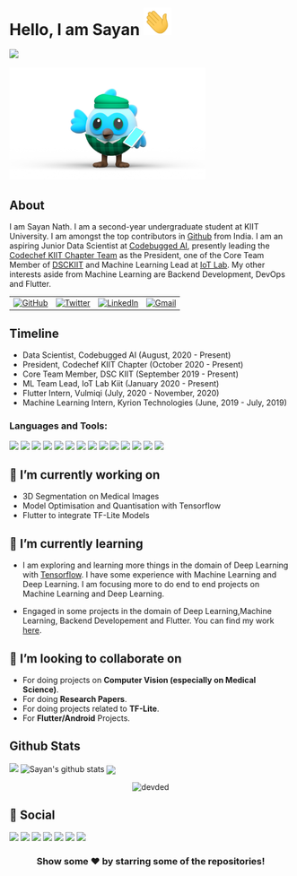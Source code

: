 # Hello, I am Sayan <img src="https://raw.githubusercontent.com/ABSphreak/ABSphreak/master/gifs/Hi.gif" width="50px">

![](https://activity-graph.herokuapp.com/graph?username=sayannath&theme=dracula)

<img height=200 width=350 src="avatar.png">

## About

I am Sayan Nath. I am a second-year undergraduate student at KIIT University. I am amongst the top contributors in [Github](https://commits.top/india.html) from India. I am an aspiring Junior Data Scientist at [Codebugged AI](https://codebugged.com/), presently leading the [Codechef KIIT Chapter Team](https://www.codechef.com/campus_chapter/KIIT) as the President, one of the Core Team Member of [DSCKIIT](http://www.dsckiit.tech) and Machine Learning Lead at [IoT Lab](http://www.iotkiit.in). My other interests aside from Machine Learning are Backend Development, DevOps and Flutter.

<table>
  <tr>
      <td><a href="https://github.com/sayannath"><img src="https://img.shields.io/github/followers/sayannath.svg?label=GitHub&style=social" alt="GitHub"></a></td>
    <td><a href="https://twitter.com/SayanNa20204009"><img src="https://img.shields.io/twitter/follow/SayanNa20204009?label=Twitter&style=social" alt="Twitter"></a></td>
    <td><a href="https://www.linkedin.com/in/sayannath235"><img src="https://img.shields.io/badge/LinkedIn--_.svg?style=social&logo=linkedin" alt="LinkedIn"></a></td>
    <td><a href="mailto:sayannath235@gmail.com"><img src="https://img.shields.io/badge/Gmail--_.svg?style=social&logo=gmail" alt="Gmail"></a></td>
  </tr>
</table>

## Timeline

- Data Scientist, Codebugged AI (August, 2020 - Present)
- President, Codechef KIIT Chapter (October 2020 - Present)
- Core Team Member, DSC KIIT (September 2019 - Present)
- ML Team Lead, IoT Lab Kiit (January 2020 - Present)
- Flutter Intern, Vulmiqi (July, 2020 - November, 2020)
- Machine Learning Intern, Kyrion Technologies (June, 2019 - July, 2019)

### Languages and Tools: 

<img src="https://img.shields.io/badge/Python-14354C?style=for-the-badge&logo=python&logoColor=white"> <img src="https://img.shields.io/badge/JavaScript-F7DF1E?style=for-the-badge&logo=javascript&logoColor=black">  <img src="https://img.shields.io/badge/Dart-0175C2?style=for-the-badge&logo=dart&logoColor=white">  <img src="https://img.shields.io/badge/Node.js-43853D?style=for-the-badge&logo=node.js&logoColor=white">  <img src="https://img.shields.io/badge/Express.js-404D59?style=for-the-badge"> <img src="https://img.shields.io/badge/Spring-6DB33F?style=for-the-badge&logo=spring&logoColor=white"> <img src="https://img.shields.io/badge/Spring-6DB33F?style=for-the-badge&logo=spring&logoColor=white"> <img src="https://img.shields.io/badge/Flask-000000?style=for-the-badge&logo=flask&logoColor=white"> <img src="https://img.shields.io/badge/Flutter-02569B?style=for-the-badge&logo=flutter&logoColor=white"> <img src="https://img.shields.io/badge/MongoDB-4EA94B?style=for-the-badge&logo=mongodb&logoColor=white"> <img src="https://img.shields.io/badge/PostgreSQL-316192?style=for-the-badge&logo=postgresql&logoColor=white"> <img src="	https://img.shields.io/badge/MySQL-00000F?style=for-the-badge&logo=mysql&logoColor=white"> <img src="https://img.shields.io/badge/Android-3DDC84?style=for-the-badge&logo=android&logoColor=white"> <img src="https://img.shields.io/badge/iOS-000000?style=for-the-badge&logo=ios&logoColor=white"> 



## 🔭 I’m currently working on
* 3D Segmentation on Medical Images
* Model Optimisation and Quantisation with Tensorflow
* Flutter to integrate TF-Lite Models

## 🌱 I’m currently learning

* I am exploring and learning more things in the domain of Deep Learning with [Tensorflow](https://www.tensorflow.org). I have some experience with Machine Learning and Deep Learning. I am focusing more to do end to end projects on Machine Learning and Deep Learning.

* Engaged in some projects in the domain of Deep Learning,Machine Learning, Backend Developement and Flutter. You can find my work [here](https://github.com/sayannath?tab=repositories).

## 👯 I’m looking to collaborate on

* For doing projects on **Computer Vision (especially on Medical Science)**.
* For doing **Research Papers**.
* For doing projects related to **TF-Lite**.
* For **Flutter/Android** Projects.

## Github Stats

<img src="https://github-readme-streak-stats.herokuapp.com/?user=sayannath">

<img src="https://github-readme-stats.vercel.app/api?username=sayannath&show_icons=true&theme=light&line_height=27" alt="Sayan's github stats"/>

<img align="center" src="https://github-readme-stats.vercel.app/api/top-langs/?username=sayannath&layout=compact&theme=light"/>


<br>
<p align="center"> <img src="https://komarev.com/ghpvc/?username=sayannath" alt="devded" /> </p>

## 👨 Social

<img src="https://img.shields.io/badge/LinkedIn-0077B5?style=for-the-badge&logo=linkedin&logoColor=white">
<img src="https://img.shields.io/badge/Medium-12100E?style=for-the-badge&logo=medium&logoColor=white">
<img src="https://img.shields.io/badge/YouTube-FF0000?style=for-the-badge&logo=youtube&logoColor=white">
<img src="https://img.shields.io/badge/GitLab-330F63?style=for-the-badge&logo=gitlab&logoColor=white">
<img src="https://img.shields.io/badge/Twitter-1DA1F2?style=for-the-badge&logo=twitter&logoColor=white">
<img src="https://img.shields.io/badge/Instagram-E4405F?style=for-the-badge&logo=instagram&logoColor=white">
<img src="https://img.shields.io/badge/Facebook-1877F2?style=for-the-badge&logo=facebook&logoColor=white">



<div align="center">
  
### Show some ❤️ by starring some of the repositories!

</div>
